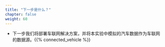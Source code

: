 ```yaml
---
title: "下一步是什么？"
chapter: false
weight: 60
---
```


 - 下一步我们将部署车联网解决方案，并将本实验中模拟的汽车数据作为车联网的数据源。{{% connected_vehicle %}}
